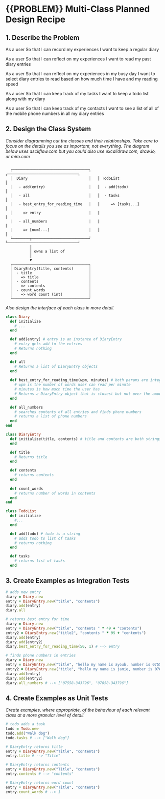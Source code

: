 # {{PROBLEM}} Multi-Class Planned Design Recipe

## 1. Describe the Problem

As a user
So that I can record my experiences
I want to keep a regular diary

As a user
So that I can reflect on my experiences
I want to read my past diary entries

As a user
So that I can reflect on my experiences in my busy day
I want to select diary entries to read based on how much time I have and my reading speed

As a user
So that I can keep track of my tasks
I want to keep a todo list along with my diary

As a user
So that I can keep track of my contacts
I want to see a list of all of the mobile phone numbers in all my diary entries

## 2. Design the Class System

_Consider diagramming out the classes and their relationships. Take care to
focus on the details you see as important, not everything. The diagram below
uses asciiflow.com but you could also use excalidraw.com, draw.io, or miro.com_

```

  ┌───────────────────────────────────┐   ┌────────────────────────────────┐
  │  Diary                            │   │ TodoList                       │
  │   - add(entry)                    │   │  - add(todo)                   │
  │   - all                           │   │  - tasks                       │
  │   - best_entry_for_reading_time   │   │     => [tasks...]              │
  │     => entry                      |   |                                | 
  |   - all_numbers                   |   |                                |
  |     => [num1...]                  │   │                                │
  └────────┬──────────────────────────┘   └────────────────────────────────┘
           │
           │ owns a list of
           │
           ▼
  ┌───────────────────────────────────┐
  │ DiaryEntry(title, contents)       │
  │  - title                          │
  │    => title                       │
  │  - contents                       │
  │    => contents                    │
  │  - count_words                    │
  │    => word count (int)            │
  └───────────────────────────────────┘

```

_Also design the interface of each class in more detail._

```ruby
class Diary
  def initialize
    # ...
  end

  def add(entry) # entry is an instance of DiaryEntry
    # entry gets add to the entries
    # Returns nothing
  end

  def all
    # Returns a list of DiaryEntry objects
  end
  
  def best_entry_for_reading_time(wpm, minutes) # both params are integers
    # wpm is the number of words user can read per minute
    # minutes is how much time the user has
    # Returns a DiaryEntry object that is closest but not over the amount of words the user can read in the specified time
  end

  def all_numbers
    # searches contents of all entries and finds phone numbers
    # returns a list of phone numbers
  end
end

class DiaryEntry
  def initialize(title, contents) # title and contents are both strings
  end

  def title
    # Returns title
  end

  def contents
    # returns contents
  end
  
  def count_words
    # returns number of words in contents
  end
end

class TodoList
  def initialize
    #...
  end

  def add(todo) # todo is a string
    # adds todo to list of tasks
    # returns nothing
  end

  def tasks
    # returns list of tasks
  end
```

## 3. Create Examples as Integration Tests

```ruby
# adds new entry
diary = Diary.new
entry = DiaryEntry.new("title", "contents")
diary.add(entry)
diary.all

# returns best entry for time
diary = Diary.new
entry = DiaryEntry.new("title", "contents " * 49 + "contents")
entry2 = DiaryEntry.new("title2", "contents " * 99 + "contents")
diary.add(entry)
diary.add(entry2)
diary.best_entry_for_reading_time(50, 1) # --> entry

# finds phone numbers in entries
diary = Diary.new
entry = DiaryEntry.new("title", "hello my name is ayoub, number is 07558-343796")
entry2 = DiaryEntry.new("title", "hello my name is jamie, number is 07858-343796")
diary.add(entry)
diary.add(entry2)
diary.all_numbers # --> ["07558-343796", "07858-343796"]
```

## 4. Create Examples as Unit Tests

_Create examples, where appropriate, of the behaviour of each relevant class at
a more granular level of detail._

```ruby
# todo adds a task
todo = Todo.new
todo.add("Walk dog")
todo.tasks # --> ["Walk dog"]

# DiaryEntry returns title
entry = DiaryEntry.new("Title", "contents")
entry.title # --> "Title"

# DiaryEntry returns contents 
entry = DiaryEntry.new("Title", "contents")
entry.contents # --> "contents"

# DiaryEntry returns word count
entry = DiaryEntry.new("Title", "contents")
entry.count_words # --> 1

```

